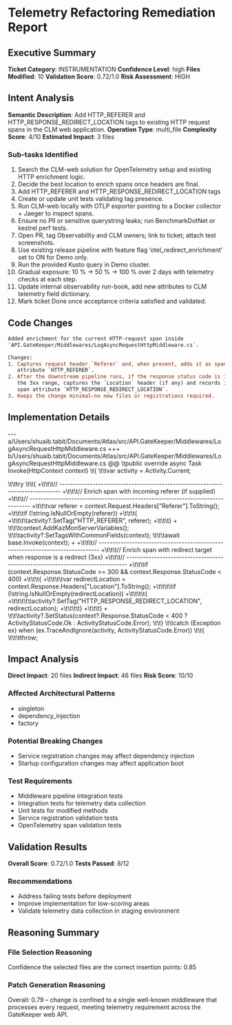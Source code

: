 # Telemetry Refactoring Remediation Report

## Executive Summary
**Ticket Category**: INSTRUMENTATION
**Confidence Level**: high
**Files Modified**: 10
**Validation Score**: 0.72/1.0
**Risk Assessment**: HIGH

## Intent Analysis
**Semantic Description**: Add HTTP_REFERER and HTTP_RESPONSE_REDIRECT_LOCATION tags to existing HTTP request spans in the CLM web application.
**Operation Type**: multi_file
**Complexity Score**: 4/10
**Estimated Impact**: 3 files

### Sub-tasks Identified
1. Search the CLM-web solution for OpenTelemetry setup and existing HTTP enrichment logic.
2. Decide the best location to enrich spans once headers are final.
3. Add HTTP_REFERER and HTTP_RESPONSE_REDIRECT_LOCATION tags
4. Create or update unit tests validating tag presence.
5. Run CLM-web locally with OTLP exporter pointing to a Docker collector + Jaeger to inspect spans.
6. Ensure no PII or sensitive querystring leaks; run BenchmarkDotNet or kestrel perf tests.
7. Open PR, tag Observability and CLM owners; link to ticket; attach test screenshots.
8. Use existing release pipeline with feature flag ‘otel_redirect_enrichment’ set to ON for Demo only.
9. Run the provided Kusto query in Demo cluster.
10. Gradual exposure: 10 % → 50 % → 100 % over 2 days with telemetry checks at each step.
11. Update internal observability run-book, add new attributes to CLM telemetry field dictionary.
12. Mark ticket Done once acceptance criteria satisfied and validated.

## Code Changes
```diff
Added enrichment for the current HTTP-request span inside
`API.GateKeeper/Middlewares/LogAsyncRequestHttpMiddleware.cs`.

Changes:
1. Captures request header `Referer` and, when present, adds it as span
   attribute `HTTP_REFERER`.
2. After the downstream pipeline runs, if the response status code is in
   the 3xx range, captures the `Location` header (if any) and records it as
   span attribute `HTTP_RESPONSE_REDIRECT_LOCATION`.
3. Keeps the change minimal—no new files or registrations required.
```

## Implementation Details
--- a/Users/shuaib.tabit/Documents/Atlas/src/API.GateKeeper/Middlewares/LogAsyncRequestHttpMiddleware.cs
+++ b/Users/shuaib.tabit/Documents/Atlas/src/API.GateKeeper/Middlewares/LogAsyncRequestHttpMiddleware.cs
@@
 \tpublic override async Task Invoke(HttpContext context)
 \t{
 \t\tvar activity = Activity.Current;
 
 \t\ttry
 \t\t{
+\t\t\t// ------------------------------------------------------------------------------
+\t\t\t// Enrich span with incoming referer (if supplied)
+\t\t\t// ------------------------------------------------------------------------------
+\t\t\tvar referer = context.Request.Headers[\"Referer\"].ToString();
+\t\t\tif (!string.IsNullOrEmpty(referer))
+\t\t\t{
+\t\t\t\tactivity?.SetTag(\"HTTP_REFERER\", referer);
+\t\t\t}
+
 \t\t\tcontext.AddKazMonServerVariables();
 \t\t\tactivity?.SetTagsWithCommonFields(context);
 \t\t\tawait base.Invoke(context);
+
+\t\t\t// ------------------------------------------------------------------------------
+\t\t\t// Enrich span with redirect target when response is a redirect (3xx)
+\t\t\t// ------------------------------------------------------------------------------
+\t\t\tif (context.Response.StatusCode >= 300 && context.Response.StatusCode < 400)
+\t\t\t{
+\t\t\t\tvar redirectLocation = context.Response.Headers[\"Location\"].ToString();
+\t\t\t\tif (!string.IsNullOrEmpty(redirectLocation))
+\t\t\t\t{
+\t\t\t\t\tactivity?.SetTag(\"HTTP_RESPONSE_REDIRECT_LOCATION\", redirectLocation);
+\t\t\t\t}
+\t\t\t}
+
 \t\t\tactivity?.SetStatus(context?.Response.StatusCode < 400 ? ActivityStatusCode.Ok : ActivityStatusCode.Error);
 \t\t}
 \t\tcatch (Exception ex) when (ex.TraceAndIgnore(activity, ActivityStatusCode.Error))
 \t\t{
 \t\t\tthrow;

## Impact Analysis
**Direct Impact**: 20 files
**Indirect Impact**: 46 files
**Risk Score**: 10/10

### Affected Architectural Patterns
- singleton
- dependency_injection
- factory

### Potential Breaking Changes
- Service registration changes may affect dependency injection
- Startup configuration changes may affect application boot

### Test Requirements
- Middleware pipeline integration tests
- Integration tests for telemetry data collection
- Unit tests for modified methods
- Service registration validation tests
- OpenTelemetry span validation tests

## Validation Results
**Overall Score**: 0.72/1.0
**Tests Passed**: 8/12

### Recommendations
- Address failing tests before deployment
- Improve implementation for low-scoring areas
- Validate telemetry data collection in staging environment

## Reasoning Summary

### File Selection Reasoning
Confidence the selected files are the correct insertion points: 0.85

### Patch Generation Reasoning
Overall: 0.79 – change is confined to a single well-known middleware that processes every request, meeting telemetry requirement across the GateKeeper web API.